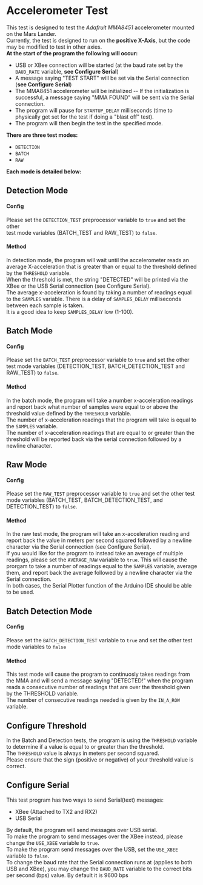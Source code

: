 # Accelerometer Test
This test is designed to test the *Adafruit MMA8451* accelerometer mounted on the Mars Lander.  
Currently, the test is designed to run on the **positive X-Axis**, but the code may be modified to test in other axies.  
**At the start of the program the following will occur:**  
- USB or XBee connection will be started (at the baud rate set by the ````BAUD_RATE```` variable, **see Configure Serial**)
- A message saying "TEST START" will be set via the Serial connection (**see Configure Serial**)
- The MMA8451 accelerometer will be initialized
-- If the initialization is successful, a message saying "MMA FOUND" will be sent via the Serial connection.
- The program will pause for ````STARTUP_DELAY```` milliseconds (time to physically get set for the test if doing a "blast off" test).
- The program will then begin the test in the specified mode.

**There are three test modes:**  
- ````DETECTION````  
- ````BATCH```` 
- ````RAW````  

**Each mode is detailed below:**

## Detection Mode  
#### Config
Please set the ````DETECTION_TEST```` preprocessor variable to ````true```` and set the other  
test mode variables (BATCH_TEST and RAW_TEST) to ````false````.  
#### Method
In detection mode, the program will wait until the accelerometer reads an average X-acceleration that is greater than or equal to the threshold defined by the ````THRESHOLD```` variable.  
When the threshold is met, the string "DETECTED" will be printed via the XBee or the USB Serial connection (see Configure Serial).  
The average x-acceleration is found by taking a number of readings equal to the ````SAMPLES```` variable. There is a delay of ````SAMPLES_DELAY```` milliseconds between each sample is taken.  
It is a good idea to keep ````SAMPLES_DELAY```` low (1-100).
  
## Batch Mode
#### Config
Please set the ````BATCH_TEST```` preprocessor variable to ````true```` and set the other
test mode variables (DETECTION_TEST, BATCH_DETECTION_TEST and RAW_TEST) to ````false````.
#### Method
In the batch mode, the program will take a number x-acceleration readings and report back what number of samples were equal to or above the threshold value defined by the ````THRESHOLD```` variable.  
The number of x-acceleration readings that the program will take is equal to the ````SAMPLES```` variable.  
The number of x-acceleration readings that are equal to or greater than the threshold will be reported back via the serial connection followed by a newline character.
## Raw Mode
#### Config
Please set the ````RAW_TEST```` preprocessor variable to ````true```` and set the other
test mode variables (BATCH_TEST, BATCH_DETECTION_TEST, and DETECTION_TEST) to ````false````.
#### Method
In the raw test mode, the program will take an x-acceleration reading and report back the value in meters per second squared followed by a newline character via the Serial connection (see Configure Serial).  
If you would like for the program to instead take an average of multiple readings, please set the ````AVERAGE_RAW```` variable to ````true````. This will cause the prorgam to take a number of readings equal to the ````SAMPLES```` variable, average them, and report back the average followed by a newline character via the Serial connection.  
In both cases, the Serial Plotter function of the Arduino IDE should be able to be used.  

## Batch Detection Mode
#### Config
Please set the ````BATCH_DETECTION_TEST```` variable to ````true```` and set the other test mode variables to ````false````
#### Method
This test mode will cause the program to continuosly takes readings from the MMA and will send a message saying "DETECTED!" when the program reads a consecutive number of readings that are over the threshold given by the THRESHOLD variable.  
The number of consecutive readings needed is given by the ````IN_A_ROW```` variable.  

## Configure Threshold  
In the Batch and Detection tests, the program is using the ````THRESHOLD```` variable to determine if a value is equal to or greater than the threshold.  
The ````THRESHOLD```` value is always in meters per second squared.  
Please ensure that the sign (positive or negative) of your threshold value is correct.  

## Configure Serial
This test program has two ways to send Serial(text) messages:
- XBee (Attached to TX2 and RX2)
- USB Serial

By default, the program will send messages over USB serial.  
To make the program to send messages over the XBee instead, please change the ````USE_XBEE```` variable to ````true````.  
To make the program send messages over the USB, set the ````USE_XBEE```` variable to ````false````.  
To change the baud rate that the Serial connection runs at (applies to both USB and XBee), you may change the ````BAUD_RATE```` variable to the correct bits per second (bps) value. By default it is 9600 bps
